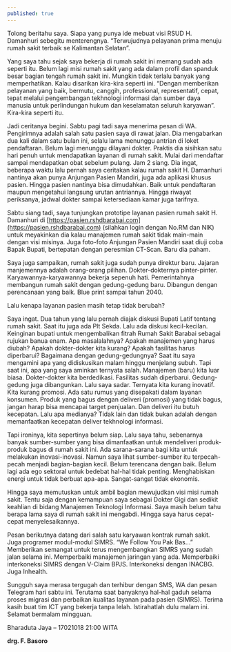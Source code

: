 ```yaml
---
published: true
---
```

Tolong beritahu saya. Siapa yang punya ide mebuat visi RSUD H. Damanhuri sebegitu menterengnya. “Terwujudnya pelayanan prima menuju rumah sakit terbaik se Kalimantan Selatan”.

Yang saya tahu sejak saya bekerja di rumah sakit ini memang sudah ada seperti itu. Belum lagi misi rumah sakit yang ada dalam profil dan spanduk besar bagian tengah rumah sakit ini. Mungkin tidak terlalu banyak yang memperhatikan. Kalau disarikan kira-kira seperti ini. “Dengan memberikan pelayanan yang baik, bermutu, canggih, professional, representatif, cepat, tepat melalui pengembangan tekhnologi informasi dan sumber daya manusia untuk perlindungan hukum dan keselamatan seluruh karyawan”. Kira-kira seperti itu.

Jadi ceritanya begini. Sabtu pagi tadi saya menerima pesan di WA. Pengirimnya adalah salah satu pasien saya di rawat jalan. Dia mengabarkan dua kali dalam satu bulan ini, selalu lama menunggu antrian di loket pendaftaran. Belum lagi menunggu dilayani dokter. Praktis dia sisihkan satu hari penuh untuk mendapatkan layanan di rumah sakit. Mulai dari mendaftar sampai mendapatkan obat sebelum pulang. Jam 2 siang. Dia ingat, beberapa waktu lalu pernah saya ceritakan kalau rumah sakit H. Damanhuri nantinya akan punya Anjungan Pasien Mandiri, juga ada aplikasi khusus pasien. Hingga pasien nantinya bisa dimudahkan. Baik untuk pendaftaran maupun mengetahui langsung urutan antriannya. Hingga riwayat periksanya, jadwal dokter sampai ketersediaan kamar juga tarifnya.

Sabtu siang tadi, saya tunjungkan prototipe layanan pasien rumah sakit H. Damanhuri di [https://pasien.rshdbarabai.com](https://pasien.rshdbarabai.com) (silahkan login dengan No.RM dan NIK) untuk meyakinkan dia kalau manajemen rumah sakit tidak main-main dengan visi misinya. Juga foto-foto Anjungan Pasien Mandiri saat diuji coba Bapak Bupati, bertepatan dengan peresmian CT-Scan. Baru dia paham.

Saya juga sampaikan, rumah sakit juga sudah punya direktur baru. Jajaran manjemennya adalah orang-orang pilihan. Dokter-dokternya pinter-pinter. Karyawannya-karyawannya bekerja sepenuh hati. Pemerintahnya membangun rumah sakit dengan gedung-gedung baru. Dibangun dengan perencanaan yang baik. Blue print sampai tahun 2040.

Lalu kenapa layanan pasien masih tetap tidak berubah?

Saya ingat. Dua tahun yang lalu pernah diajak diskusi Bupati Latif tentang rumah sakit. Saat itu juga ada Plt Sekda. Lalu ada diskusi kecil-kecilan. Keinginan bupati untuk mengembalikan fitrah Rumah Sakit Barabai sebagai rujukan banua enam. Apa masalalahnya? Apakah manajemen yang harus diubah? Apakah dokter-dokter kita kurang? Apakah fasilitas harus diperbarui? Bagaimana dengan gedung-gedungnya? Saat itu saya mengamini apa yang didiskusikan malam hinggu menjelang subuh. Tapi saat ini, apa yang saya aminkan ternyata salah. Manajemen (baru) kita luar biasa. Dokter-dokter kita berdedikasi. Fasilitas sudah diperbarui. Gedung-gedung juga dibangunkan. Lalu saya sadar. Ternyata kita kurang inovatif. Kita kurang promosi. Ada satu rumus yang disepakati dalam layanan konsumen. Produk yang bagus dengan deliveri (promosi) yang tidak bagus, jangan harap bisa mencapai target penjualan. Dan deliveri itu butuh kecepatan. Lalu apa medianya? Tidak lain dan tidak bukan adalah dengan memanfaatkan kecepatan deliver tekhnologi informasi.

Tapi ironinya, kita sepertinya belum siap. Lalu saya tahu, sebenarnya banyak sumber-sumber yang bisa dimanfaatkan untuk mendeliveri produk-produk bagus di rumah sakit ini. Ada sarana-sarana bagi kita untuk melakukan inovasi-inovasi. Namun saya lihat sumber-sumber itu terpecah-pecah menjadi bagian-bagian kecil. Belum terencana dengan baik. Belum lagi ada ego sektoral untuk bedebat hal-hal tidak penting. Menghabiskan energi untuk tidak berbuat apa-apa. Sangat-sangat tidak ekonomis.

Hingga saya memutuskan untuk ambil bagian mewujudkan visi misi rumah sakit. Tentu saja dengan kemampuan saya sebagai Dokter Gigi dan sedikit keahlian di bidang Manajemen Teknologi Informasi. Saya masih belum tahu berapa lama saya di rumah sakit ini mengabdi. Hingga saya harus cepat-cepat menyelesaikannya.

Pesan berikutnya datang dari salah satu karyawan kontrak rumah sakit. Juga programer modul-modul SIMRS. “We Follow You Pak Bas…” Memberikan semangat untuk terus mengembangkan SIMRS yang sudah jalan selama ini. Memperbaiki manajemen jaringan yang ada. Memperbaiki interkoneksi SIMRS dengan V-Claim BPJS. Interkoneksi dengan INACBG. Juga Inhealth.

Sungguh saya merasa tergugah dan terhibur dengan SMS, WA dan pesan Telegram hari sabtu ini. Terutama saat banyaknya hal-hal gaduh selama proses migrasi dan perbaikan kualitas layanan pada pasien (SIMRS). Terima kasih buat tim ICT yang bekerja tanpa lelah. Istirahatlah dulu malam ini. Selamat bermalam mingguan.

Bharaduta Jaya – 17021018 21:00 WITA

**drg. F. Basoro**
